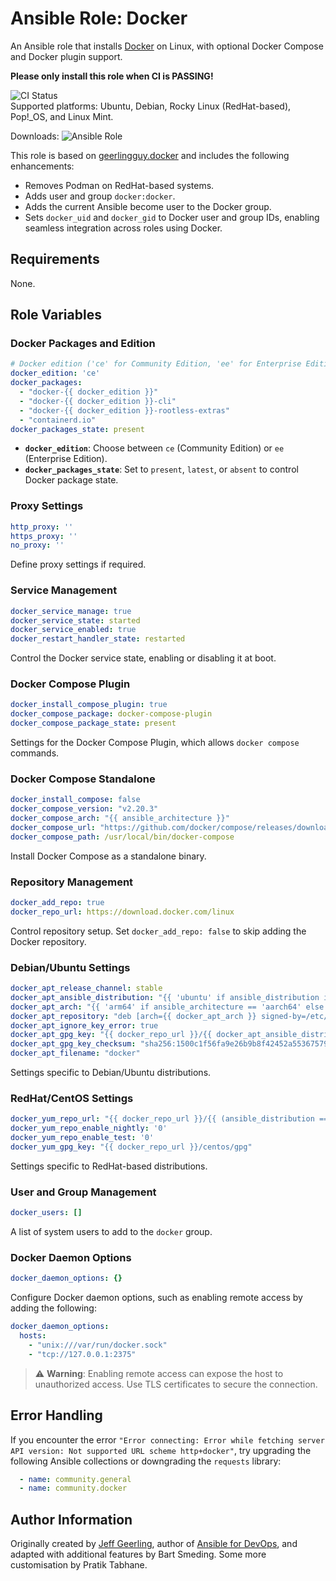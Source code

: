 
# Ansible Role: Docker

An Ansible role that installs [Docker](https://www.docker.com) on Linux, with optional Docker Compose and Docker plugin support.

__Please only install this role when CI is PASSING!__

![CI Status](https://github.com/bsmeding/ansible_role_docker/actions/workflows/ci.yml/badge.svg)  
Supported platforms: Ubuntu, Debian, Rocky Linux (RedHat-based), Pop!_OS, and Linux Mint.

Downloads: ![Ansible Role](https://img.shields.io/ansible/role/d/bsmeding/docker)

This role is based on [geerlingguy.docker](https://github.com/geerlingguy/ansible-role-docker/) and includes the following enhancements:

- Removes Podman on RedHat-based systems.
- Adds user and group `docker:docker`.
- Adds the current Ansible become user to the Docker group.
- Sets `docker_uid` and `docker_gid` to Docker user and group IDs, enabling seamless integration across roles using Docker.

## Requirements
None.

## Role Variables

### Docker Packages and Edition

```yaml
# Docker edition ('ce' for Community Edition, 'ee' for Enterprise Edition)
docker_edition: 'ce'
docker_packages:
  - "docker-{{ docker_edition }}"
  - "docker-{{ docker_edition }}-cli"
  - "docker-{{ docker_edition }}-rootless-extras"
  - "containerd.io"
docker_packages_state: present
```

- **`docker_edition`**: Choose between `ce` (Community Edition) or `ee` (Enterprise Edition).
- **`docker_packages_state`**: Set to `present`, `latest`, or `absent` to control Docker package state.

### Proxy Settings

```yaml
http_proxy: ''
https_proxy: ''
no_proxy: ''
```

Define proxy settings if required.

### Service Management

```yaml
docker_service_manage: true
docker_service_state: started
docker_service_enabled: true
docker_restart_handler_state: restarted
```

Control the Docker service state, enabling or disabling it at boot.

### Docker Compose Plugin

```yaml
docker_install_compose_plugin: true
docker_compose_package: docker-compose-plugin
docker_compose_package_state: present
```

Settings for the Docker Compose Plugin, which allows `docker compose` commands.

### Docker Compose Standalone

```yaml
docker_install_compose: false
docker_compose_version: "v2.20.3"
docker_compose_arch: "{{ ansible_architecture }}"
docker_compose_url: "https://github.com/docker/compose/releases/download/{{ docker_compose_version }}/docker-compose-linux-{{ docker_compose_arch }}"
docker_compose_path: /usr/local/bin/docker-compose
```

Install Docker Compose as a standalone binary.

### Repository Management

```yaml
docker_add_repo: true
docker_repo_url: https://download.docker.com/linux
```

Control repository setup. Set `docker_add_repo: false` to skip adding the Docker repository.

### Debian/Ubuntu Settings

```yaml
docker_apt_release_channel: stable
docker_apt_ansible_distribution: "{{ 'ubuntu' if ansible_distribution in ['Pop!_OS', 'Linux Mint'] else ansible_distribution }}"
docker_apt_arch: "{{ 'arm64' if ansible_architecture == 'aarch64' else 'amd64' }}"
docker_apt_repository: "deb [arch={{ docker_apt_arch }} signed-by=/etc/apt/trusted.gpg.d/docker.asc] {{ docker_repo_url }}/{{ docker_apt_ansible_distribution | lower }} {{ ansible_distribution_release }} {{ docker_apt_release_channel }}"
docker_apt_ignore_key_error: true
docker_apt_gpg_key: "{{ docker_repo_url }}/{{ docker_apt_ansible_distribution | lower }}/gpg"
docker_apt_gpg_key_checksum: "sha256:1500c1f56fa9e26b9b8f42452a553675796ade0807cdce11975eb98170b3a570"
docker_apt_filename: "docker"
```

Settings specific to Debian/Ubuntu distributions.

### RedHat/CentOS Settings

```yaml
docker_yum_repo_url: "{{ docker_repo_url }}/{{ (ansible_distribution == 'Fedora') | ternary('fedora','centos') }}/docker-{{ docker_edition }}.repo"
docker_yum_repo_enable_nightly: '0'
docker_yum_repo_enable_test: '0'
docker_yum_gpg_key: "{{ docker_repo_url }}/centos/gpg"
```

Settings specific to RedHat-based distributions.

### User and Group Management

```yaml
docker_users: []
```

A list of system users to add to the `docker` group.

### Docker Daemon Options

```yaml
docker_daemon_options: {}
```

Configure Docker daemon options, such as enabling remote access by adding the following:

```yaml
docker_daemon_options:
  hosts:
    - "unix:///var/run/docker.sock"
    - "tcp://127.0.0.1:2375"
```

> ⚠️ **Warning**: Enabling remote access can expose the host to unauthorized access. Use TLS certificates to secure the connection.

## Error Handling

If you encounter the error `"Error connecting: Error while fetching server API version: Not supported URL scheme http+docker"`, try upgrading the following Ansible collections or downgrading the `requests` library:

```yaml
  - name: community.general
  - name: community.docker
```

## Author Information

Originally created by [Jeff Geerling](https://www.jeffgeerling.com/), author of [Ansible for DevOps](https://www.ansiblefordevops.com/), and adapted with additional features by Bart Smeding. Some more customisation by Pratik Tabhane.

